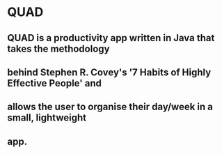 # QUAD

## QUAD is a productivity app written in Java that takes the methodology
## behind Stephen R. Covey's '7 Habits of Highly Effective People' and
## allows the user to organise their day/week in a small, lightweight 
## app.
